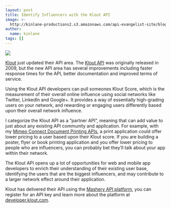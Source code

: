 ```yaml
---
layout: post
title: Identify Influencers with the Klout API
image: >-
  http://kinlane-productions2.s3.amazonaws.com/api-evangelist-site/blog/klout-logo.jpg
author:
  name: kinlane
tags: []
---
```

[![](http://kinlane-productions2.s3.amazonaws.com/api-evangelist/klout/Klout-API-Overview.jpg)](http://developer.klout.com/ "Klout API")

[Klout](http://klout.com/ "Klout") just updated their API area. The [Klout API](http://developer.klout.com/ "Klout API") was originally released in 2009, but the new API area has several improvements including faster response times for the API, better documentation and improved terms of service.

Using the Klout API developers can pull someones Klout Score, which is the measurement of their overall online influence using social networks like Twitter, LinkedIn and Google+. It provides a way of essentially high-grading users on your network, and rewarding or engaging users differently based upon their overall network influence.

I categorize the Klout API as a “partner API”, meaning that can add value to just about any existing API community and application. For example, with my [Mimeo Connect Document Printing APIs](http://developer.mimeo.com/), a print application could offer lower pricing to a user based upon their Klout score. If you are building a poster, flyer or book printing application and you offer lower pricing to people who are influencers, you can probably bet they’ll talk about your app within their network.

The Klout API opens up a lot of opportunities for web and mobile app developers to enrich their understanding of their existing user base, identifying the users that are the biggest influencers, and may contribute to a larger network effect around their application.

Klout has delivered their API using the [Mashery API platform](/serviceproviders/mashery.php "Mashery API Platform"), you can register for an API key and learn more about the platform at [developer.klout.com](http://developer.klout.com "developer.klout.com").